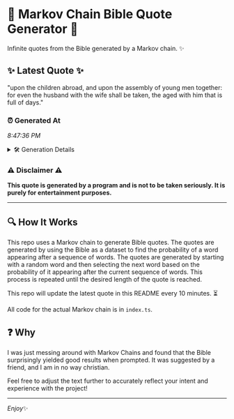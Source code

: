 # 📖 Markov Chain Bible Quote Generator 📖

Infinite quotes from the Bible generated by a Markov chain. ✨

## ✨ Latest Quote ✨
"upon the children abroad, and upon the assembly of young men together: for even the husband with the wife shall be taken, the aged with him that is full of days."

### ⏰ Generated At
*8:47:36 PM*

<details>
    <summary>🛠️ Generation Details</summary>
    <p>
        <strong>🌱 Seed:</strong> upon<br>
        <strong>🔄 Iterations:</strong> 30<br>
        <strong>📜 Context History:</strong><br>[ upon ]: the<br>[ upon, the ]: children<br>[ upon, the, children ]: abroad,<br>[ upon, the, children, abroad, ]: and<br>[ upon, the, children, abroad,, and ]: upon<br>[ upon, the, children, abroad,, and, upon ]: the<br>[ the, children, abroad,, and, upon, the ]: assembly<br>[ children, abroad,, and, upon, the, assembly ]: of<br>[ abroad,, and, upon, the, assembly, of ]: young<br>[ and, upon, the, assembly, of, young ]: men<br>[ upon, the, assembly, of, young, men ]: together:<br>[ the, assembly, of, young, men, together: ]: for<br>[ assembly, of, young, men, together:, for ]: even<br>[ of, young, men, together:, for, even ]: the<br>[ young, men, together:, for, even, the ]: husband<br>[ men, together:, for, even, the, husband ]: with<br>[ together:, for, even, the, husband, with ]: the<br>[ for, even, the, husband, with, the ]: wife<br>[ even, the, husband, with, the, wife ]: shall<br>[ the, husband, with, the, wife, shall ]: be<br>[ husband, with, the, wife, shall, be ]: taken,<br>[ with, the, wife, shall, be, taken, ]: the<br>[ the, wife, shall, be, taken,, the ]: aged<br>[ wife, shall, be, taken,, the, aged ]: with<br>[ shall, be, taken,, the, aged, with ]: him<br>[ be, taken,, the, aged, with, him ]: that<br>[ taken,, the, aged, with, him, that ]: is<br>[ the, aged, with, him, that, is ]: full<br>[ aged, with, him, that, is, full ]: of<br>[ with, him, that, is, full, of ]: days.<br>
    </p>
</details>

### ⚠️ Disclaimer ⚠️
**This quote is generated by a program and is not to be taken seriously. It is purely for entertainment purposes.**

---

## 🔍 How It Works

This repo uses a Markov chain to generate Bible quotes. The quotes are generated by using the Bible as a dataset to find the probability of a word appearing after a sequence of words. The quotes are generated by starting with a random word and then selecting the next word based on the probability of it appearing after the current sequence of words. This process is repeated until the desired length of the quote is reached.

This repo will update the latest quote in this README every 10 minutes. ⏳

All code for the actual Markov chain is in `index.ts`.

## ❓ Why

I was just messing around with Markov Chains and found that the Bible surprisingly yielded good results when prompted. 
It was suggested by a friend, and I am in no way christian.

Feel free to adjust the text further to accurately reflect your intent and experience with the project!

---

*Enjoy*✨
